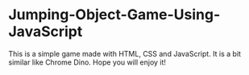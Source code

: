 # Jumping-Object-Game-Using-JavaScript
This is a simple game made with HTML, CSS and JavaScript. It is a bit similar like Chrome Dino. Hope you will enjoy it!
